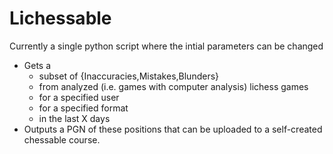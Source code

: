 # Lichessable

Currently a single python script where the intial parameters  can be changed

- Gets a
  - subset of {Inaccuracies,Mistakes,Blunders}
  - from analyzed (i.e. games with computer analysis) lichess games
  - for a specified user
  - for a specified format
  - in the last X days 
- Outputs a PGN of these positions that can be uploaded to a self-created chessable course.
